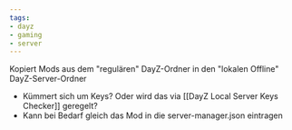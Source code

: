 ```yaml
---
tags:
- dayz
- gaming
- server
---
```


Kopiert Mods aus dem "regulären" DayZ-Ordner in den "lokalen Offline" DayZ-Server-Ordner
- Kümmert sich um Keys? Oder wird das via [[DayZ Local Server Keys Checker]] geregelt?
- Kann bei Bedarf gleich das Mod in die server-manager.json eintragen
